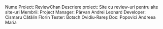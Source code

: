 Nume Proiect: ReviewChan
Descriere proiect: Site cu review-uri pentru alte site-uri
Membrii:
	Project Manager: Pârvan Andrei Leonard
	Developer: Cismaru Cătălin Florin
	Tester: Botsch Ovidiu-Rareș
	Doc: Popovici Andreea Maria